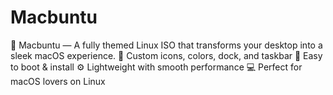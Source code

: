 # Macbuntu
🍏 Macbuntu — A fully themed Linux ISO that transforms your desktop into a sleek macOS experience. 🎨 Custom icons, colors, dock, and taskbar 🚀 Easy to boot &amp; install ⚙️ Lightweight with smooth performance 💻 Perfect for macOS lovers on Linux

